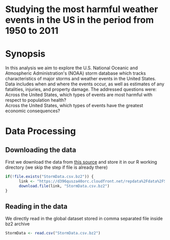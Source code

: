 # Studying the most harmful weather events in the US in the period from 1950 to 2011

# Synopsis

In this analysis we aim to explore the U.S. National Oceanic and Atmospheric Administration's (NOAA) storm database which tracks characteristics of major storms and weather events in the United States. Data includes when and where the events occur, as well as estimates of any fatalities, injuries, and property damage.
The addressed questions were:  
Across the United States, which types of events are most harmful with respect to population health?  
Across the United States, which types of events have the greatest economic consequences?  

# Data Processing 

## Downloading the data
First we download the data from [this source](https://d396qusza40orc.cloudfront.net/repdata%2Fdata%2FStormData.csv.bz2) and store it in our R working directory (we skip the step if file is already there)

```r
if(!file.exists("StormData.csv.bz2")) {
      link <- "https://d396qusza40orc.cloudfront.net/repdata%2Fdata%2FStormData.csv.bz2"
      download.file(link, "StormData.csv.bz2")
}
```

## Reading in the data

We directly read in the global dataset stored in comma separated file inside bz2 archive

```r
StormData <- read.csv("StormData.csv.bz2")
```

